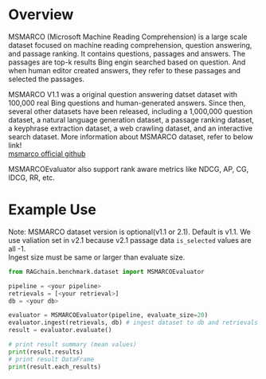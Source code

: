 # Overview

MSMARCO (Microsoft Machine Reading Comprehension) is a large scale dataset focused on machine reading comprehension, question answering, and passage ranking.
It contains questions, passages and answers.
The passages are top-k results Bing engin searched based on question. And when human editor created answers, they refer to these passages and selected the passages.

MSMARCO V1.1 was a original question answering datset dataset with 100,000 real Bing questions and human-generated answers. 
Since then, several other datasets have been released, including a 1,000,000 question dataset, 
a natural language generation dataset, a passage ranking dataset, a keyphrase extraction dataset, a web crawling dataset, and an interactive search dataset.
More information about MSMARCO dataset, refer to below link! <br>
[msmarco official github](https://github.com/microsoft/MSMARCO-Question-Answering)

MSMARCOEvaluator also support rank aware metrics like NDCG, AP, CG, IDCG, RR, etc.


# Example Use
Note: MSMARCO dataset version is optional(v1.1 or 2.1). Default is v1.1. 
We use valiation set in v2.1 because v2.1 passage data `is_selected` values are all -1.<br>
Ingest size must be same or larger than evaluate size.

```Python
from RAGchain.benchmark.dataset import MSMARCOEvaluator

pipeline = <your pipeline>
retrievals = [<your retrieval>]
db = <your db>

evaluator = MSMARCOEvaluator(pipeline, evaluate_size=20)
evaluator.ingest(retrievals, db) # ingest dataset to db and retrievals
result = evaluator.evaluate()

# print result summary (mean values)
print(result.results)
# print result DataFrame
print(result.each_results)
```
